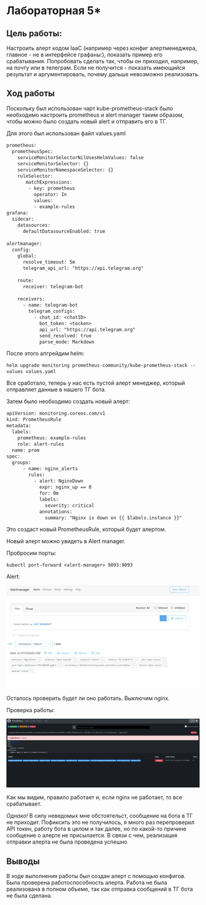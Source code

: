 # Лабораторная 5*


## Цель работы:
Настроить алерт кодом IaaC (например через конфиг алертменеджера, главное - не в интерфейсе графаны:), показать пример его срабатывания. Попробовать сделать так, чтобы он приходил, например, на почту или в телеграм. Если не получится - показать имеющийся результат и аргументировать, почему дальше невозможно реализовать.

## Ход работы

Поскольку был использован чарт kube-prometheus-stack было необходимо настроить prometheus и alert manager таким образом, чтобы можно было создать новый alert и отправить его в ТГ.

Для этого был использован файл values.yaml

```
prometheus:
  prometheusSpec:
    serviceMonitorSelectorNilUsesHelmValues: false
    serviceMonitorSelector: {}
    serviceMonitorNamespaceSelector: {}
    ruleSelector:
       matchExpressions:
        - key: prometheus
          operator: In
          values:
          - example-rules
grafana:
  sidecar:
    datasources:
      defaultDatasourceEnabled: true

alertmanager:
  config:
    global:
      resolve_timeout: 5m
      telegram_api_url: "https://api.telegram.org"

    route:
      receiver: telegram-bot

    receivers:
      - name: telegram-bot
        telegram_configs:
          - chat_id: <chatID>
            bot_token: <tocken>
            api_url: "https://api.telegram.org"
            send_resolved: true
            parse_mode: Markdown
```

После этого апгрейдим helm:

```
helm upgrade monitoring prometheus-community/kube-prometheus-stack --values values.yaml
```
Все сработало, теперь у нас есть пустой алерт менеджер, который отправляет данные в нашего ТГ бота.

Затем было необходимо создать новый алерт:

```
apiVersion: monitoring.coreos.com/v1
kind: PrometheusRule
metadata:
  labels:
    prometheus: example-rules
    role: alert-rules
  name: prom
spec:
  groups:
      - name: nginx_alerts
        rules:
          - alert: NginxDown
            expr: nginx_up == 0
            for: 0m
            labels:
              severity: critical
            annotations:
              summary: "Nginx is down on {{ $labels.instance }}"
```

Это создаст новый PrometheusRule, который будет алертом. 

Новый алерт можно увидеть в Alert manager.

Пробросим порты:

```
kubectl port-forward <alert-manager> 9093:9093
```

Alert:

![alert](./images/alert-manager.png)

Осталось проверить будет ли оно работать. Выключим nginx.

Проверка работы:

![firing](./images/alert-firing.png)

Как мы видим, правило работает и, если nginx не работает, то все срабатывает.

*Однако!*
В силу неведомых мне обстоятельст, сообщение на бота в ТГ не приходит. Пофиксить это не получилось, я много раз перепроверил API токен, работу бота в целом и так далее, но по какой-то причине сообщение о алерте не присылается. В связи с чем, реализация отправки алерта не была проведена успешно

## Выводы

В ходе выполнения работы был создан алерт с помощью конфигов. Была проверена работоспособность алерта. Работа не была реализована в полном объеме, так как отправка сообщений в ТГ бота не была сделана.


